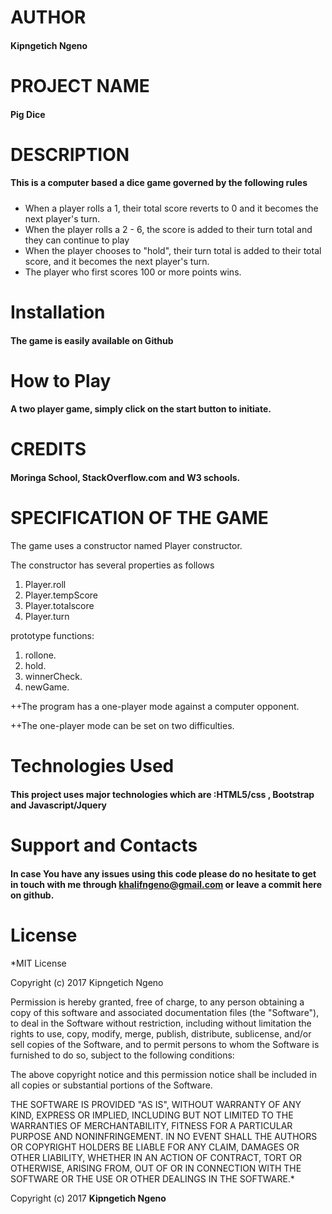 # AUTHOR

#### Kipngetich Ngeno

# PROJECT NAME

#### Pig Dice

# DESCRIPTION

#### This is a computer based a dice game governed by the following rules

##### 
* When a player rolls a 1, their total score reverts to 0 and it becomes the next player's turn.
* When the player rolls a 2 - 6, the score is added to their turn total and they can continue to play
* When the player chooses to "hold", their turn total is added to their total score, and it becomes the next player's turn.
* The player who first scores 100 or more points wins.

# Installation

#### The game is easily available on Github

# How to Play 

#### A two player game, simply click on the start button to initiate.

# CREDITS

#### Moringa School, StackOverflow.com and W3 schools.

# SPECIFICATION OF THE GAME

The game uses a constructor named Player constructor.

The constructor has several properties as follows 
1. Player.roll 
2. Player.tempScore 
3. Player.totalscore 
4. Player.turn

prototype functions:
 1. rollone. 
 2. hold.
 3. winnerCheck.
 4. newGame.

++The program has a one-player mode against a computer opponent.

++The one-player mode can be set on two difficulties.



# Technologies Used

#### This project uses major technologies which are :HTML5/css , Bootstrap and Javascript/Jquery

# Support and Contacts

#### In case You have any issues using this code please do no hesitate to get in touch with me through khalifngeno@gmail.com or leave a commit here on github.

# License

*MIT License

Copyright (c) 2017 Kipngetich Ngeno

Permission is hereby granted, free of charge, to any person obtaining a copy
of this software and associated documentation files (the "Software"), to deal
in the Software without restriction, including without limitation the rights
to use, copy, modify, merge, publish, distribute, sublicense, and/or sell
copies of the Software, and to permit persons to whom the Software is
furnished to do so, subject to the following conditions:

The above copyright notice and this permission notice shall be included in all
copies or substantial portions of the Software.

THE SOFTWARE IS PROVIDED "AS IS", WITHOUT WARRANTY OF ANY KIND, EXPRESS OR
IMPLIED, INCLUDING BUT NOT LIMITED TO THE WARRANTIES OF MERCHANTABILITY,
FITNESS FOR A PARTICULAR PURPOSE AND NONINFRINGEMENT. IN NO EVENT SHALL THE
AUTHORS OR COPYRIGHT HOLDERS BE LIABLE FOR ANY CLAIM, DAMAGES OR OTHER
LIABILITY, WHETHER IN AN ACTION OF CONTRACT, TORT OR OTHERWISE, ARISING FROM,
OUT OF OR IN CONNECTION WITH THE SOFTWARE OR THE USE OR OTHER DEALINGS IN THE
SOFTWARE.*

Copyright (c) 2017 **Kipngetich Ngeno**